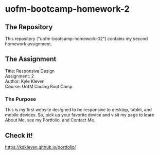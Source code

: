 # uofm-bootcamp-homework-2

## The Repository
This repository ("uofm-bootcamp-homework-02") contains my second homework assignment.

## The Assignment
Title: Responsive Design    
Assignment: 2  
Author: Kyle Kleven    
Course: UofM Coding Boot Camp 

### The Purpose
This is my first website designed to be responsive to desktop, tablet, and mobile devices. So, pick up your favorite device and visit my page to learn About Me, see my Portfolio, and Contact Me.

## Check it!
https://kdkleven.github.io/portfolio/
